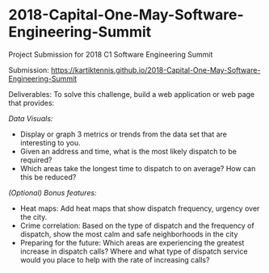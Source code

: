 # 2018-Capital-One-May-Software-Engineering-Summit
Project Submission for 2018 C1 Software Engineering Summit

Submission: https://kartiktennis.github.io/2018-Capital-One-May-Software-Engineering-Summit

Deliverables: 
To solve this challenge, build a web application or web page that provides:

*Data Visuals:* 

* Display or graph 3 metrics or trends from the data set that are interesting to you.
* Given an address and time, what is the most likely dispatch to be required?
* Which areas take the longest time to dispatch to on average? How can this be reduced?

*(Optional) Bonus features:*

* Heat maps: Add heat maps that show dispatch frequency, urgency over the city.
* Crime correlation: Based on the type of dispatch and the frequency of dispatch, show the most calm and safe neighborhoods in the city
* Preparing for the future: Which areas are experiencing the greatest increase in dispatch calls? Where and what type of dispatch service would you place to help with the rate of increasing calls?

